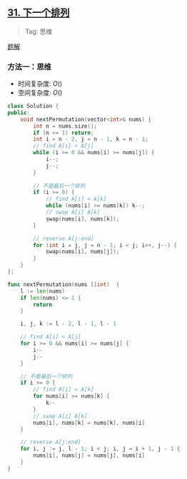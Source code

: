 ## [31. 下一个排列](https://leetcode.cn/problems/next-permutation/description)

> Tag: 思维

[题解](https://leetcode.cn/problems/next-permutation/solutions/80560/xia-yi-ge-pai-lie-suan-fa-xiang-jie-si-lu-tui-dao-/?envType=featured-list&envId=2cktkvj?envType=featured-list&envId=2cktkvj)

### 方法一：思维
* 时间复杂度: ${O()}$
* 空间复杂度: ${O()}$
```cpp
class Solution {
public:
    void nextPermutation(vector<int>& nums) {
        int n = nums.size();
        if (n <= 1) return;
        int i = n - 2, j = n - 1, k = n - 1;
        // find A[i] < A[j]
        while (i >= 0 && nums[i] >= nums[j]) {
            i--;
            j--;
        }
        
        // 不是最后一个排列
        if (i >= 0) {
            // find A[i] < A[k]
            while (nums[i] >= nums[k]) k--;
            // swap A[i] A[k]
            swap(nums[i], nums[k]);
        }

        // reverse A[j:end]
        for (int i = j, j = n - 1; i < j; i++, j--) {
            swap(nums[i], nums[j]);
        }
    }
};
```

```go
func nextPermutation(nums []int)  {
    l := len(nums)
    if len(nums) <= 1 {
        return
    }

    i, j, k := l - 2, l - 1, l - 1

    // find A[i] < A[j]
    for i >= 0 && nums[i] >= nums[j] {
        i--
        j--
    }

    // 不是最后一个排列
    if i >= 0 {
        // find A[i] < A[k]
        for nums[i] >= nums[k] {
            k--
        }
        // swap A[i] A[k]
        nums[i], nums[k] = nums[k], nums[i]
    }

    // reverse A[j:end]
    for i, j := j, l - 1; i < j; i, j = i + 1, j - 1 {
        nums[i], nums[j] = nums[j], nums[i]
    }
}
```